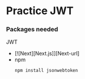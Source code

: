 # Practice JWT

### Packages needed
JWT
* [![Next][Next.js]][Next-url]
* npm
  ```sh
  npm install jsonwebtoken
  ```
